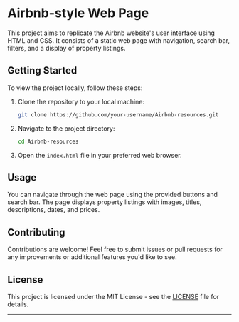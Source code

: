 # Airbnb-style Web Page

This project aims to replicate the Airbnb website's user interface using HTML and CSS. It consists of a static web page with navigation, search bar, filters, and a display of property listings.

## Getting Started

To view the project locally, follow these steps:

1. Clone the repository to your local machine:

   ```bash
   git clone https://github.com/your-username/Airbnb-resources.git
   ```

2. Navigate to the project directory:

   ```bash
   cd Airbnb-resources
   ```

3. Open the `index.html` file in your preferred web browser.

## Usage

You can navigate through the web page using the provided buttons and search bar. The page displays property listings with images, titles, descriptions, dates, and prices.

## Contributing

Contributions are welcome! Feel free to submit issues or pull requests for any improvements or additional features you'd like to see.

## License

This project is licensed under the MIT License - see the [LICENSE](LICENSE) file for details.

---

